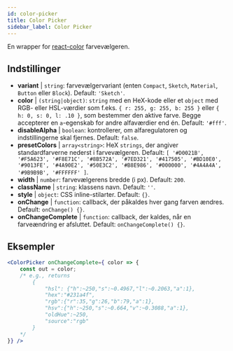 ```yaml
---
id: color-picker
title: Color Picker
sidebar_label: Color Picker
---
```


En wrapper for [react-color](https://casesandberg.github.io/react-color/) farvevælgeren.

## Indstillinger

* __variant__ | `string`: farvevælgervariant (enten `Compact`, `Sketch`, `Material`, `Button` eller `Block`). Default: `'Sketch'`.
* __color__ | `(string|object)`: `string` med en HeX-kode eller et `object` med RGB- eller HSL-værdier som f.eks. `{ r: 255, g: 255, b: 255 }` eller `{ h: 0, s: 0, l: .10 }`, som bestemmer den aktive farve. Begge accepterer en `a`-egenskab for andre alfaværdier end én. Default: `'#fff'`.
* __disableAlpha__ | `boolean`: kontrollerer, om alfaregulatoren og indstillingerne skal fjernes. Default: `false`.
* __presetColors__ | `array<string>`: HeX `strings`, der angiver standardfarverne nederst i farvevælgeren. Default: `[
  '#D0021B',
  '#F5A623',
  '#F8E71C',
  '#8B572A',
  '#7ED321',
  '#417505',
  '#BD10E0',
  '#9013FE',
  '#4A90E2',
  '#50E3C2',
  '#B8E986',
  '#000000',
  '#4A4A4A',
  '#9B9B9B',
  '#FFFFFF'
]`.
* __width__ | `number`: farvevælgerens bredde (i px). Default: `200`.
* __className__ | `string`: klassens navn. Default: `''`.
* __style__ | `object`: CSS inline-stilarter. Default: `{}`.
* __onChange__ | `function`: callback, der påkaldes hver gang farven ændres. Default: `onChange() {}`.
* __onChangeComplete__ | `function`: callback, der kaldes, når en farveændring er afsluttet. Default: `onChangeComplete() {}`.


## Eksempler

```jsx live
<ColorPicker onChangeComplete={ color => {
    const out = color;
    /* e.g., returns 
        {
            "hsl": {"h":~250,"s":~0.4967,"l":~0.2063,"a":1},
            "hex":"#231a4f",
            "rgb":{"r":35,"g":26,"b":79,"a":1},
            "hsv":{"h":~250,"s":~0.664,"v":~0.3088,"a":1},
            "oldHue":~250,
            "source":"rgb"
        }
    */
}} />
```

